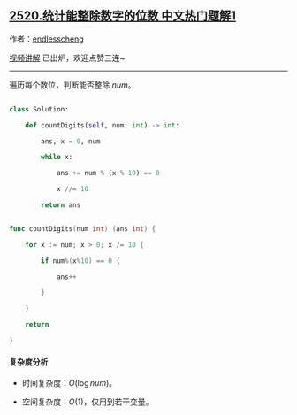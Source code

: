 ## [2520.统计能整除数字的位数 中文热门题解1](https://leetcode.cn/problems/count-the-digits-that-divide-a-number/solutions/100000/mei-ju-shu-wei-by-endlesscheng-6y2d)

作者：[endlesscheng](https://leetcode.cn/u/endlesscheng)

[视频讲解](https://www.bilibili.com/video/BV1H8411E7hn) 已出炉，欢迎点赞三连~

---

遍历每个数位，判断能否整除 $\textit{num}$。

```py [sol1-Python3]
class Solution:
    def countDigits(self, num: int) -> int:
        ans, x = 0, num
        while x:
            ans += num % (x % 10) == 0
            x //= 10
        return ans
```

```go [sol1-Go]
func countDigits(num int) (ans int) {
	for x := num; x > 0; x /= 10 {
		if num%(x%10) == 0 {
			ans++
		}
	}
	return
}
```

#### 复杂度分析

- 时间复杂度：$O(\log \textit{num})$。
- 空间复杂度：$O(1)$，仅用到若干变量。
